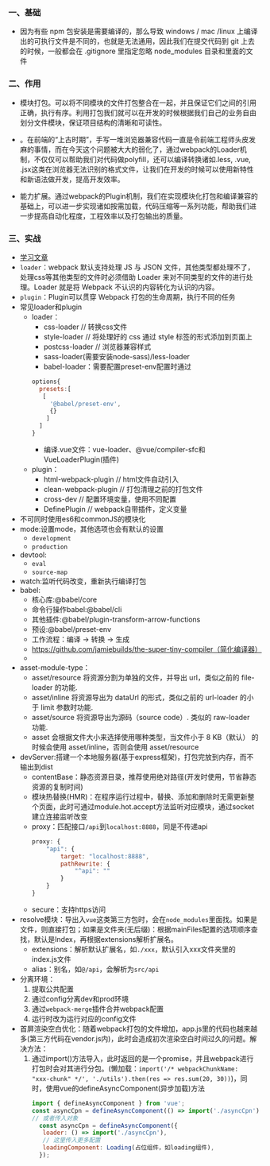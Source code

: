 ### 一、基础
- 因为有些 npm 包安装是需要编译的，那么导致 windows / mac /linux 上编译出的可执行文件是不同的，也就是无法通用，因此我们在提交代码到 git 上去的时候，一般都会在 .gitignore 里指定忽略 node_modules 目录和里面的文件

### 二、作用
- 模块打包。可以将不同模块的文件打包整合在一起，并且保证它们之间的引用正确，执行有序。利用打包我们就可以在开发的时候根据我们自己的业务自由划分文件模块，保证项目结构的清晰和可读性。

- 。在前端的“上古时期”，手写一堆浏览器兼容代码一直是令前端工程师头皮发麻的事情，而在今天这个问题被大大的弱化了，通过webpack的Loader机制，不仅仅可以帮助我们对代码做polyfill，还可以编译转换诸如.less, .vue, .jsx这类在浏览器无法识别的格式文件，让我们在开发的时候可以使用新特性和新语法做开发，提高开发效率。

- 能力扩展。通过webpack的Plugin机制，我们在实现模块化打包和编译兼容的基础上，可以进一步实现诸如按需加载，代码压缩等一系列功能，帮助我们进一步提高自动化程度，工程效率以及打包输出的质量。

### 三、实战
- [学习文章](https://juejin.cn/post/7023242274876162084#heading-0)
- `loader`：webpack 默认支持处理 JS 与 JSON 文件，其他类型都处理不了，处理css等其他类型的文件时必须借助 Loader 来对不同类型的文件的进行处理。Loader 就是将 Webpack 不认识的内容转化为认识的内容。
- `plugin`：Plugin可以贯穿 Webpack 打包的生命周期，执行不同的任务
- 常见loader和plugin
  + loader：
    * css-loader  // 转换css文件
    * style-loader // 将处理好的 css 通过 style 标签的形式添加到页面上
    * postcss-loader // 浏览器兼容样式
    * sass-loader(需要安装node-sass)/less-loader
    * babel-loader：需要配置preset-env配置时通过  
    ```js
    options{
      presets:[
       [
         '@babel/preset-env',
         {}
        ]
      ]
    }
    ```
    * 编译.vue文件：vue-loader、@vue/compiler-sfc和VueLoaderPlugin(插件)
  + plugin：
    * html-webpack-plugin // html文件自动引入
    * clean-webpack-plugin // 打包清理之前的打包文件
    * cross-dev // 配置环境变量，使用不同配置
    * DefinePlugin // webpack自带插件，定义变量
- 不可同时使用es6和commonJS的模块化
- mode:设置mode，其他选项也会有默认的设置
  + `development`
  + `production`
- devtool:
  + `eval`
  + `source-map`
- watch:监听代码改变，重新执行编译打包
- babel:
  + 核心库:@babel/core
  + 命令行操作babel:@babel/cli
  + 其他插件:@babel/plugin-transform-arrow-functions
  + 预设:@babel/preset-env
  + 工作流程：编译 -> 转换 -> 生成
  + https://github.com/jamiebuilds/the-super-tiny-compiler（简化编译器）
  + ​
- asset-module-type：
  + asset/resource 将资源分割为单独的文件，并导出 url，类似之前的 file-loader 的功能.
  + asset/inline 将资源导出为 dataUrl 的形式，类似之前的 url-loader 的小于 limit 参数时功能.
  + asset/source 将资源导出为源码（source code）. 类似的 raw-loader 功能.
  + asset 会根据文件大小来选择使用哪种类型，当文件小于 8 KB（默认） 的时候会使用 asset/inline，否则会使用 asset/resource
- devServer:搭建一个本地服务器(基于express框架)，打包完放到内存，而不输出到dist
  + contentBase：静态资源目录，推荐使用绝对路径(开发时使用，节省静态资源的复制时间)
  + 模块热替换(HMR)：在程序运行过程中，替换、添加和删除时无需更新整个页面，此时可通过module.hot.accept方法监听对应模块，通过socket建立连接监听改变
  + proxy：匹配接口`/api`到`localhost:8888`，同是不传递api
    ```js
    proxy: {
        "api": {
            target: "localhost:8888",
            pathRewrite: {
                "^api": ""
            }
        }
    }
    ```
  + secure：支持https访问
- resolve模块：导出入`vue`这类第三方包时，会在`node_modules`里面找。如果是文件，则直接打包；如果是文件夹(无后缀)：根据mainFiles配置的选项顺序查找，默认是Index，再根据extensions解析扩展名。
  + extensions：解析默认扩展名，如`./xxx`，默认引入xxx文件夹里的index.js文件
  + alias：别名，如`@/api`，会解析为`src/api`
- 分离环境：
  1. 提取公共配置
  2. 通过config分离dev和prod环境
  3. 通过`webpack-merge`插件合并webpack配置
  4. 运行时改为运行对应的config文件
- 首屏渲染空白优化：随着webpack打包的文件增加，app.js里的代码也越来越多(第三方代码在vendor.js内)，此时会造成初次渲染空白时间过久的问题。解决方法：
  1. 通过import()方法导入，此时返回的是一个promise，并且webpack进行打包时会对其进行分包。(懒加载：`import('/* webpackChunkName: "xxx-chunk" */', './utils').then(res => res.sum(20, 30))`)，同时，使用vue的defineAsyncComponent(异步加载)方法
     ```js
     import { defineAsyncComponent } from 'vue';
     const asyncCpn = defineAsyncComponent(() => import('./asyncCpn'));
     // 或者传入对象
       const asyncCpn = defineAsyncComponent({
        loader: () => import('./asyncCpn'),
        // 这里传入更多配置
        loadingComponent: Loading(占位组件，如loading组件),
       });
     ```